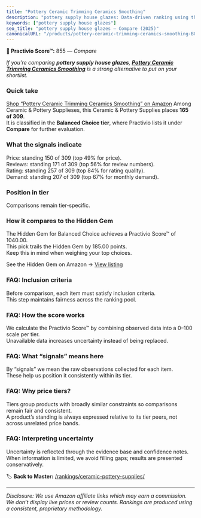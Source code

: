 ```yaml
---
title: "Pottery Ceramic Trimming Ceramics Smoothing"
description: "pottery supply house glazes: Data-driven ranking using the Practivio Score™. Positioned by quality, value, demand, findability, momentum."
keywords: ["pottery supply house glazes"]
seo_title: "pottery supply house glazes — Compare (2025)"
canonicalURL: "/products/pottery-ceramic-trimming-ceramics-smoothing-B0BF5CGW5D/"
---
```


**🛒 Practivio Score™:** 855 — _Compare_


*If you're comparing **pottery supply house glazes**, **[Pottery Ceramic Trimming Ceramics Smoothing](https://www.amazon.com/dp/B0BF5CGW5D?tag=practivio-20)** is a strong alternative to put on your shortlist.*
### Quick take
[Shop “Pottery Ceramic Trimming Ceramics Smoothing” on Amazon](https://www.amazon.com/dp/B0BF5CGW5D?tag=practivio-20)
Among Ceramic & Pottery Supplieses, this Ceramic & Pottery Supplies places **165 of 309**.  
It is classified in the **Balanced Choice tier**, where Practivio lists it under **Compare** for further evaluation.

### What the signals indicate
Price: standing 150 of 309 (top 49% for price).  
Reviews: standing 171 of 309 (top 56% for review numbers).  
Rating: standing 257 of 309 (top 84% for rating quality).  
Demand: standing 207 of 309 (top 67% for monthly demand).

### Position in tier
Comparisons remain tier-specific.

### How it compares to the Hidden Gem
The Hidden Gem for Balanced Choice achieves a Practivio Score™ of 1040.00.  
This pick trails the Hidden Gem by 185.00 points.  
Keep this in mind when weighing your top choices.  

See the Hidden Gem on Amazon → [View listing](https://www.amazon.com/dp/B075L8LCTG?tag=practivio-20)

### FAQ: Inclusion criteria
Before comparison, each item must satisfy inclusion criteria.  
This step maintains fairness across the ranking pool.

### FAQ: How the score works
We calculate the Practivio Score™ by combining observed data into a 0–100 scale per tier.  
Unavailable data increases uncertainty instead of being replaced.

### FAQ: What “signals” means here
By “signals” we mean the raw observations collected for each item.  
These help us position it consistently within its tier.

### FAQ: Why price tiers?
Tiers group products with broadly similar constraints so comparisons remain fair and consistent.  
A product’s standing is always expressed relative to its tier peers, not across unrelated price bands.

### FAQ: Interpreting uncertainty
Uncertainty is reflected through the evidence base and confidence notes.  
When information is limited, we avoid filling gaps; results are presented conservatively.

<!-- Missing template for Compare/CompareWithinPriceClass -->


🏷️ **Back to Master:** [/rankings/ceramic-pottery-supplies/](/rankings/ceramic-pottery-supplies/)

---
_Disclosure: We use Amazon affiliate links which may earn a commission. We don’t display live prices or review counts. Rankings are produced using a consistent, proprietary methodology._
